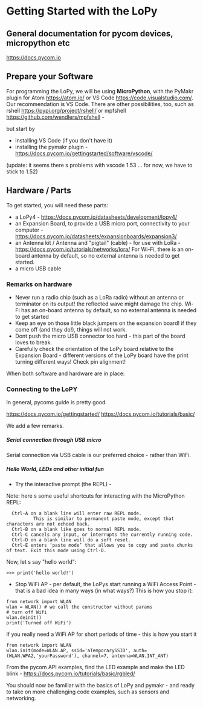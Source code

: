 # Getting Started with the LoPy

## General documentation for pycom devices, micropython etc

https://docs.pycom.io

## Prepare your Software

For programming the LoPy, we will be using **MicroPython**, 
with the PyMakr plugin for Atom https://atom.io/ or VS Code https://code.visualstudio.com/.
Our recommendation is VS Code.
There are other possibilities, too,
such as rshell https://pypi.org/project/rshell/ or mpfshell https://github.com/wendlers/mpfshell -

but start by

- installing VS Code (if you don't have it)
- installing the pymakr plugin - https://docs.pycom.io/gettingstarted/software/vscode/

(update:  it seems there s problems with vscode 1.53 ... for now, we have to stick to 1.52)

## Hardware / Parts

To get started, you will need these parts:

 - a LoPy4 - https://docs.pycom.io/datasheets/development/lopy4/
 - an Expansion Board, to provide a USB micro port, connectivity to your computer - https://docs.pycom.io/datasheets/expansionboards/expansion3/
 - an Antenna kit / Antenna and "pigtail" (cable) - for use with LoRa - https://docs.pycom.io/tutorials/networks/lora/
	For Wi-Fi, there is an on-board antenna by default, so no external antenna is needed to get started.
 - a micro USB cable

 ### Remarks on hardware

 - Never run a radio chip (such as a LoRa radio) without an antenna or terminator on its output! the reflected wave might damage the chip. Wi-Fi has an on-board antenna by default, so no external antenna is needed to get started
 - Keep an eye on those little black jumpers on the expansion board! if they come off (and they do!), things will not work.
 - Dont push the micro USB connector too hard - this part of the board loves to break.
 - Carefully check the orientation of the LoPy board relative to the Expansion Board - different versions of the LoPy board have the print turning different ways! Check pin alignment!



When both software and hardware are in place:

### Connecting to the LoPY

In general, pycoms guide is pretty good. 

https://docs.pycom.io/gettingstarted/
https://docs.pycom.io/tutorials/basic/ 

We add a few remarks.

##### Serial connection through USB micro

Serial connection via USB cable is our preferred choice - rather than WiFi.

##### Hello World, LEDs and other initial fun

 - Try the interactive prompt (the REPL) -

 Note: here s some useful shortcuts for interacting with the MicroPython REPL:

  ```
    Ctrl-A on a blank line will enter raw REPL mode.
            This is similar to permanent paste mode, except that characters are not echoed back.
    Ctrl-B on a blank like goes to normal REPL mode.
    Ctrl-C cancels any input, or interrupts the currently running code.
    Ctrl-D on a blank line will do a soft reset.
    Ctrl-E enters ‘paste mode’ that allows you to copy and paste chunks of text. Exit this mode using Ctrl-D.
  ```
 Now, let s say "hello world":

 ```
 >>> print('hello world!')
  ```

  - Stop WiFi AP - per default, the LoPys start running a WiFi Access Point - that is a bad idea in many ways (in what ways?)
  This is how you stop it:

  ```
from network import WLAN
wlan = WLAN() # we call the constructor without params
# turn off Wifi
wlan.deinit()
print('Turned off WiFi')
 ```

 If you really need a WiFi AP for short periods of time - this is how you start it

  ```
 from network import WLAN
wlan.init(mode=WLAN.AP, ssid='aTemporarySSID', auth=(WLAN.WPA2,'yourPassword'), channel=7, antenna=WLAN.INT_ANT)
 ```

 From the pycom API examples, 
find the LED example and make the LED blink -
https://docs.pycom.io/tutorials/basic/rgbled/

You should now be familiar with the basics of LoPy and pymakr -
and ready to take on more challenging code examples, such as sensors and networking.

